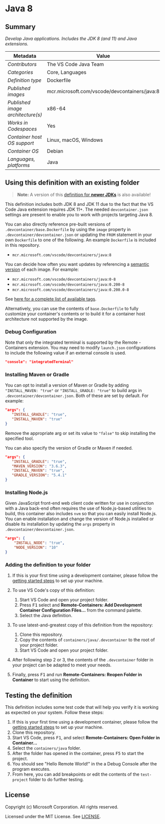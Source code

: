 # Java 8

## Summary

*Develop Java applications. Includes the JDK 8 (and 11) and Java extensions.*

| Metadata | Value |  
|----------|-------|
| *Contributors* | The VS Code Java Team |
| *Categories* | Core, Languages |
| *Definition type* | Dockerfile |
| *Published images* | mcr.microsoft.com/vscode/devcontainers/java:8 |
| *Published image architecture(s)* | x86-64 |
| *Works in Codespaces* | Yes |
| *Container host OS support* | Linux, macOS, Windows |
| *Container OS* | Debian |
| *Languages, platforms* | Java |

## Using this definition with an existing folder

> **Note:** A version of this [definition for **newer JDKs**](../java) is also available!

This definition includes both JDK 8 and JDK 11 due to the fact that the VS Code Java extension requires JDK 11+. The needed `devcontainer.json` settings are present to enable you to work with projects targeting Java 8.

You can also directly reference pre-built versions of `.devcontainer/base.Dockerfile` by using the `image` property in `.devcontainer/devcontainer.json` or updating the `FROM` statement in your own  `Dockerfile` to one of the following. An example `Dockerfile` is included in this repository.

- `mcr.microsoft.com/vscode/devcontainers/java:8`

You can decide how often you want updates by referencing a [semantic version](https://semver.org/) of each image. For example:

- `mcr.microsoft.com/vscode/devcontainers/java:0-8`
- `mcr.microsoft.com/vscode/devcontainers/java:0.200-8`
- `mcr.microsoft.com/vscode/devcontainers/java:0.200.0-8`

See [here for a complete list of available tags](https://mcr.microsoft.com/v2/vscode/devcontainers/java/tags/list).

Alternatively, you can use the contents of `base.Dockerfile` to fully customize your container's contents or to build it for a container host architecture not supported by the image.

### Debug Configuration

Note that only the integrated terminal is supported by the Remote - Containers extension. You may need to modify `launch.json` configurations to include the following value if an external console is used.

```json
"console": "integratedTerminal"
```

### Installing Maven or Gradle

You can opt to install a version of Maven or Gradle by adding `"INSTALL_MAVEN: "true"` or `"INSTALL_GRADLE: "true"` to build args in `.devcontainer/devcontainer.json`. Both of these are set by default. For example:

```json
"args": {
   "INSTALL_GRADLE": "true",
   "INSTALL_MAVEN": "true"
}
```

Remove the appropriate arg or set its value to `"false"` to skip installing the specified tool.

You can also specify the version of Gradle or Maven if needed.

```json
"args": {
   "INSTALL_GRADLE": "true",
   "MAVEN_VERSION": "3.6.3",
   "INSTALL_MAVEN": "true",
   "GRADLE_VERSION": "5.4.1"
}
```

### Installing Node.js

Given JavaScript front-end web client code written for use in conjunction with a Java back-end often requires the use of Node.js-based utilities to build, this container also includes `nvm` so that you can easily install Node.js. You can enable installation and change the version of Node.js installed or disable its installation by updating the `args` property in `.devcontainer/devcontainer.json`.

```json
"args": {
    "INSTALL_NODE": "true",
    "NODE_VERSION": "10"
}
```

### Adding the definition to your folder

1. If this is your first time using a development container, please follow the [getting started steps](https://aka.ms/vscode-remote/containers/getting-started) to set up your machine.

2. To use VS Code's copy of this definition:
   1. Start VS Code and open your project folder.
   2. Press <kbd>F1</kbd> select and **Remote-Containers: Add Development Container Configuration Files...** from the command palette.
   3. Select the Java definition.

3. To use latest-and-greatest copy of this definition from the repository:
   1. Clone this repository.
   2. Copy the contents of `containers/java/.devcontainer` to the root of your project folder.
   3. Start VS Code and open your project folder.

4. After following step 2 or 3, the contents of the `.devcontainer` folder in your project can be adapted to meet your needs.

5. Finally, press <kbd>F1</kbd> and run **Remote-Containers: Reopen Folder in Container** to start using the definition.

## Testing the definition

This definition includes some test code that will help you verify it is working as expected on your system. Follow these steps:

1. If this is your first time using a development container, please follow the [getting started steps](https://aka.ms/vscode-remote/containers/getting-started) to set up your machine.
2. Clone this repository.
3. Start VS Code, press <kbd>F1</kbd>, and select **Remote-Containers: Open Folder in Container...**
4. Select the `containers/java` folder.
5. After the folder has opened in the container, press <kbd>F5</kbd> to start the project.
6. You should see "Hello Remote World!" in the a Debug Console after the program executes.
7. From here, you can add breakpoints or edit the contents of the `test-project` folder to do further testing.

## License

Copyright (c) Microsoft Corporation. All rights reserved.

Licensed under the MIT License. See [LICENSE](https://github.com/Microsoft/vscode-dev-containers/blob/master/LICENSE).

